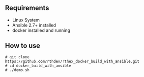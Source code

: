 Requirements
----------
- Linux System
- Ansible 2.7+ installed
- docker installed and running

How to use
----------
    # git clone https://github.com/rthdev/rthex_docker_build_with_ansible.git
    # cd docker_build_with_ansible
    # ./demo.sh
